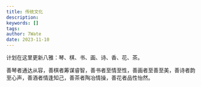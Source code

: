 ```yaml
---
title: 传统文化
description: 
keywords: []
tags: 
author: 7Wate
date: 2023-11-10
---
```


计划在这里更新八雅：琴、棋、书、画、诗、香、花、茶。

善琴者通达从容，善棋者筹谋睿智，善书者至情至性，善画者至善至美，善诗者韵至心声，善酒者情逢知己，善茶者陶冶情操，善花者品性怡然。
